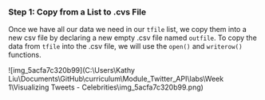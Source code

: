 <!--title={Copying Tweets To .csv File}-->

### Step 1: Copy from a List to .cvs File

Once we have all our data we need in our `tfile` list, we copy them into a new csv file by declaring a new empty .csv file named `outfile`. To copy the data from `tfile` into the .csv file, we will use the `open()` and `writerow()` functions.

![img_5acfa7c320b99](C:\Users\Kathy Liu\Documents\GitHub\curriculum\Module_Twitter_API\labs\Week 1\Visualizing Tweets - Celebrities\img_5acfa7c320b99.png)